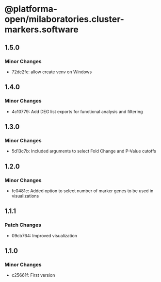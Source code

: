 # @platforma-open/milaboratories.cluster-markers.software

## 1.5.0

### Minor Changes

- 72dc2fe: allow create venv on Windows

## 1.4.0

### Minor Changes

- 4c10779: Add DEG list exports for functional analysis and filtering

## 1.3.0

### Minor Changes

- 5d13c7b: Included arguments to select Fold Change and P-Value cutoffs

## 1.2.0

### Minor Changes

- fc0481c: Added option to select number of marker genes to be used in visualizations

## 1.1.1

### Patch Changes

- 09cb764: Improved visualization

## 1.1.0

### Minor Changes

- c25661f: First version

